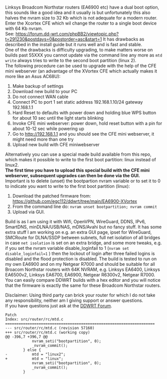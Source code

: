 Linksys Broadcom Northstar routers (EA6900 etc) have a dual boot option, this sounds like a good idea and it usually is but unfortunately this also halves the nvram size to 32 Kb which is not adequate for a modern router.  
Enter the Xcortex CFE which wil change the router to a single boot device with 64 Kb nvram.   
See: https://forum.dd-wrt.com/phpBB2/viewtopic.php?t=291230&postdays=0&postorder=asc&start=1 It has drawbacks as described in the install guide but it runs well and is fast and stable.  
One of the drawbacks is difficulty upgrading, to make matters worse on builds past 55XXX you cannot update via the command line any more as `mtd write` always tries to write to the second boot partition (linux 2).  
The following procedure can be used to upgrade with the help of the CFE mini webserver (an advantage of the XVortex CFE which actually makes it more like an Asus AC68U):  
1.	Make backup of settings  
2.	Download new build to your PC  
3.	Do not connect WAN cable  
4.	Connect PC to port 1 set static address 192.168.1.10/24 gateway 192.168.1.1  
5.	Hard Reset to defaults with power down  and holding blue WPS button for about 10 sec until the light starts blinking 
6.	Invoke CFE mini webserver: power down, hold reset button with a pin for about 10-12 sec while powering up  
7.	Go to http://192.168.1.1 and you should see the CFE mini webserver, it might need more than one try  
8.	Upload new build with CFE miniwebserver

Alternatively you can use a special made build available from this repo, which makes it possible to write to the first boot partition: linux instead of linux2.  
**The first time you have to upload this special build with the CFE mini webserver, subsequent upgrades can then be done via the GUI.**  
Important is to delete (unset) the bootpartion nvram variable or to set it to 0 to indicate you want to write to the first boot partition (linux): 
1. Download the patched firmware from: https://github.com/egc112/ddwrt/tree/main/EA6900-XVortex  
2. From the command line do: `nvram unset bootpartition; nvram commit`  
3. Upload via GUI.  
  
Build is as I am using it with Wifi, OpenVPN, WireGuard, DDNS, IPv6, SmartDNS, minDLNA/USB/NAS, mDNS/Avahi but no fancy stuff.
It has some extra stuff I am working on e.g. an extra GUI page, ipset for WireGuard, SMCRoute for DLNA/SSDP between subnets, full net isolation of all bridges in case `net isolation` is set on an extra bridge, and some more tweaks, e.g. if you set the nvram variable disable_loginfail to 1 (`nvram set disable_loginfail=1` ) then the lockout of login after three failed logins is disabled and the flood protection is disabled.
The build is tested to run on my own EA6900 and on my Netgear R7000 and should be suitable for all Broacom Northstar routers with 64K NVRAM, e.g. Linksys EA6400, Linksys EA6500v2, Linksys EA6700, EA6900, Netgear R6300v2, Netgear R7000.   
You can easily compare DDWRT builds with a hex editor and you will notice that the firmware is exactly the same for these Broadcom Northstar routers.    

Disclaimer: Using third party can brick your router for which I do not take any responsibility, neither am I giving support or answer questions.  
If you have questions just ask at the [DDWRT Forum](https://forum.dd-wrt.com/phpBB2/index.php).  
  
```
Patch
Index: src/router/rc/mtd.c
===================================================================
--- src/router/rc/mtd.c	(revision 57160)
+++ src/router/rc/mtd.c	(working copy)
@@ -396,7 +396,7 @@
 			nvram_seti("bootpartition", 0);
 			_nvram_commit();
 		} else {
-			mtd = "linux2";
+			mtd = "linux";
 			nvram_seti("bootpartition", 0);
 			_nvram_commit();
 		}
```
